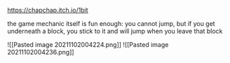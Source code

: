https://chapchap.itch.io/1bit

the game mechanic itself is fun enough:
you cannot jump, but if you get underneath a block, you stick to it and will jump when you leave that block

![[Pasted image 20211102004224.png]]
![[Pasted image 20211102004236.png]]